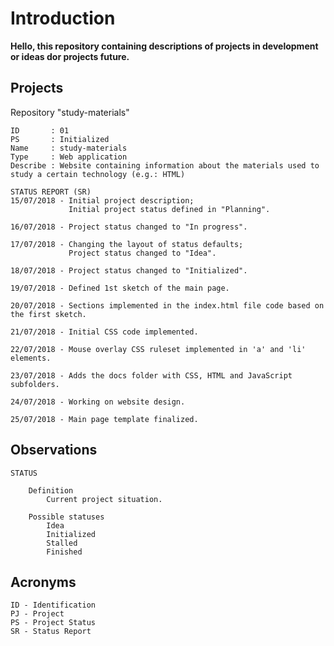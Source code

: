 # Introduction

__Hello, this repository containing descriptions of projects in development or ideas dor projects future.__

## Projects

Repository "study-materials"

    ID       : 01
    PS       : Initialized
    Name     : study-materials
    Type     : Web application
    Describe : Website containing information about the materials used to study a certain technology (e.g.: HTML)

    STATUS REPORT (SR)
    15/07/2018 - Initial project description;
                 Initial project status defined in "Planning".

    16/07/2018 - Project status changed to "In progress".

    17/07/2018 - Changing the layout of status defaults;
                 Project status changed to "Idea".

    18/07/2018 - Project status changed to "Initialized".

    19/07/2018 - Defined 1st sketch of the main page.

    20/07/2018 - Sections implemented in the index.html file code based on the first sketch.

    21/07/2018 - Initial CSS code implemented.

    22/07/2018 - Mouse overlay CSS ruleset implemented in 'a' and 'li' elements.

    23/07/2018 - Adds the docs folder with CSS, HTML and JavaScript subfolders.

    24/07/2018 - Working on website design.

    25/07/2018 - Main page template finalized.

## Observations

    STATUS

        Definition
            Current project situation.

        Possible statuses
            Idea
            Initialized
            Stalled
            Finished

## Acronyms

    ID - Identification
    PJ - Project
    PS - Project Status
    SR - Status Report